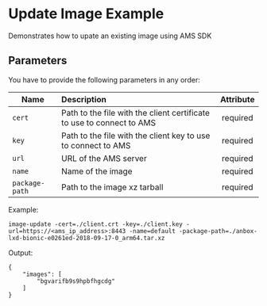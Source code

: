 Update Image Example
====================

Demonstrates how to upate an existing image using AMS SDK

Parameters
-----

You have to provide the following parameters in any order:

| Name      | Description           | Attribute  |
| --------- |:--------------------  | :--------: |
| `cert`    | Path to the file with the client certificate to use to connect to AMS | required |
| `key`     | Path to the file with the client key to use to connect to AMS  | required |
| `url`     | URL of the AMS server              | required |
| `name`    | Name of the image                  | required |
| `package-path`  | Path to the image xz tarball | required |


Example:

    image-update -cert=./client.crt -key=./client.key -url=https://<ams_ip_address>:8443 -name=default -package-path=./anbox-lxd-bionic-e0261ed-2018-09-17-0_arm64.tar.xz

Output:

    {
		"images": [
			"bgvarifb9s9hpbfhgcdg"
		]
	}

